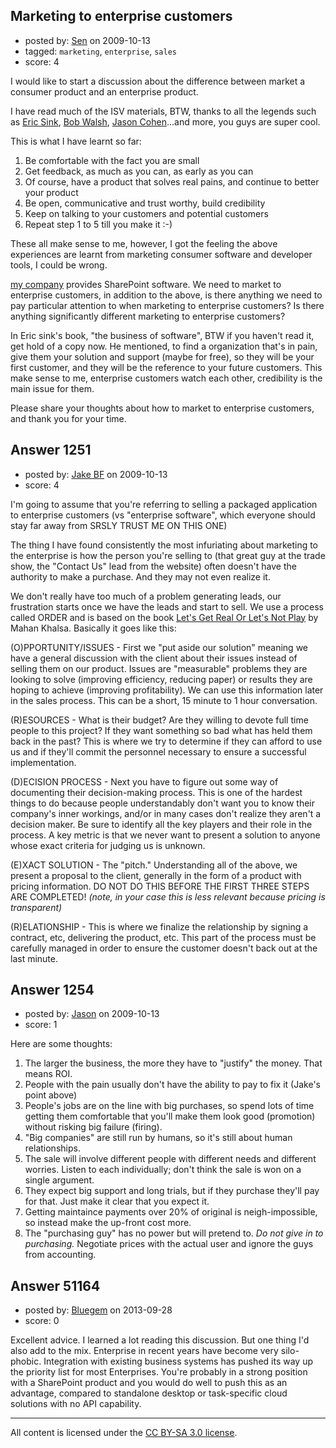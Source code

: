 ## Marketing to enterprise customers

- posted by: [Sen](https://stackexchange.com/users/-1/611-sen) on 2009-10-13
- tagged: `marketing`, `enterprise`, `sales`
- score: 4

I would like to start a discussion about the difference between market a consumer product and an enterprise product.

I have read much of the ISV materials, BTW, thanks to all the legends such as [Eric Sink][1], [Bob Walsh][2], [Jason Cohen][3]...and more, you guys are super cool.

This is what I have learnt so far:

1. Be comfortable with the fact you are small
2. Get feedback, as much as you can, as early as you can
3. Of course, have a product that solves real pains, and continue to better your product
4. Be open, communicative and trust worthy, build credibility
5. Keep on talking to your customers and potential customers
6. Repeat step 1 to 5 till you make it :-)

These all make sense to me, however, I got the feeling the above experiences are learnt from marketing consumer software and developer tools, I could be wrong. 

[my company][4] provides SharePoint software. We need to market to enterprise customers, in addition to the above, is there anything we need to pay particular attention to when marketing to enterprise customers? Is there anything significantly different marketing to enterprise customers?

In Eric sink's book, "the business of software", BTW if you haven't read it, get hold of a copy now. He mentioned, to find a organization that's in pain, give them your solution and support (maybe for free), so they will be your first customer, and they will be the reference to your future customers. This make sense to me, enterprise customers watch each other, credibility is the main issue for them.

Please share your thoughts about how to market to enterprise customers, and thank you for your time.


  [1]: http://www.ericsink.com/
  [2]: http://47hats.com
  [3]: http://blog.asmartbear.com
  [4]: http://www.blackcompass.net


## Answer 1251

- posted by: [Jake BF](https://stackexchange.com/users/-1/401-jake-bf) on 2009-10-13
- score: 4

<p>I'm going to assume that you're referring to selling a packaged application to enterprise customers (vs "enterprise software", which everyone should stay far away from SRSLY TRUST ME ON THIS ONE)</p>

<p>The thing I have found consistently the most infuriating about marketing to the enterprise is how the person you're selling to (that great guy at the trade show, the "Contact Us" lead from the website) often doesn't have the authority to make a purchase. And they may not even realize it.</p>

<p>We don't really have too much of a problem generating leads, our frustration starts once we have the leads and start to sell. We use a process called ORDER and is based on the book <a href="http://rads.stackoverflow.com/amzn/click/1883219507" rel="nofollow">Let's Get Real Or Let's Not Play</a> by Mahan Khalsa. Basically it goes like this:</p>

<p>(O)PPORTUNITY/ISSUES - First we "put aside our solution" meaning we have a general discussion with the client about their issues instead of selling them on our product. Issues are "measurable" problems they are looking to solve (improving efficiency, reducing paper) or results they are hoping to achieve (improving profitability). We can use this information later in the sales process. This can be a short, 15 minute to 1 hour conversation.</p>

<p>(R)ESOURCES - What is their budget? Are they willing to devote full time people to this project? If they want something so bad what has held them back in the past? This is where we try to determine if they can afford to use us and if they'll commit the personnel necessary to ensure a successful implementation.</p>

<p>(D)ECISION PROCESS - Next you have to figure out some way of documenting their decision-making process. This is one of the hardest things to do because people understandably don't want you to know their company's inner workings, and/or in many cases don't realize they aren't a decision maker. Be sure to identify all the key players and their role in the process. A key metric is that we never want to present a solution to anyone whose exact criteria for judging us is unknown.</p>

<p>(E)XACT SOLUTION - The "pitch." Understanding all of the above, we present a proposal to the client, generally in the form of a product with pricing information. DO NOT DO THIS BEFORE THE FIRST THREE STEPS ARE COMPLETED! <em>(note, in your case this is less relevant because pricing is transparent)</em></p>

<p>(R)ELATIONSHIP - This is where we finalize the relationship by signing a contract, etc, delivering the product, etc. This part of the process must be carefully managed in order to ensure the customer doesn't back out at the last minute.</p>



## Answer 1254

- posted by: [Jason](https://stackexchange.com/users/-1/2-jason) on 2009-10-13
- score: 1

Here are some thoughts:

1. The larger the business, the more they have to "justify" the money.  That means ROI.
1. People with the pain usually don't have the ability to pay to fix it (Jake's point above)
1. People's jobs are on the line with big purchases, so spend lots of time getting them comfortable that you'll make them look good (promotion) without risking big failure (firing).
1. "Big companies" are still run by humans, so it's still about human relationships.
1. The sale will involve different people with different needs and different worries.  Listen to each individually; don't think the sale is won on a single argument.
1. They expect big support and long trials, but if they purchase they'll pay for that.  Just make it clear that you expect it.
1. Getting maintaince payments over 20% of original is neigh-impossible, so instead make the up-front cost more.
1. The "purchasing guy" has no power but will pretend to.  *Do not give in to purchasing.*  Negotiate prices with the actual user and ignore the guys from accounting.


## Answer 51164

- posted by: [Bluegem](https://stackexchange.com/users/-1/28070-bluegem) on 2013-09-28
- score: 0

<p>Excellent advice. I learned a lot reading this discussion. But one thing I'd also add to the mix. Enterprise in recent years have become very silo-phobic. Integration with existing business systems has pushed its way up the priority list for most Enterprises. You're probably in a strong position with a SharePoint product and you would do well to push this as an advantage, compared to standalone desktop or task-specific cloud solutions with no API capability.</p>




---

All content is licensed under the [CC BY-SA 3.0 license](https://creativecommons.org/licenses/by-sa/3.0/).
